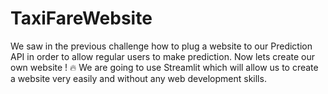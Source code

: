 # TaxiFareWebsite
We saw in the previous challenge how to plug a website to our Prediction API in order to allow regular users to make prediction.
Now lets create our own website ! 🔥
We are going to use Streamlit which will allow us to create a website very easily and without any web development skills.
